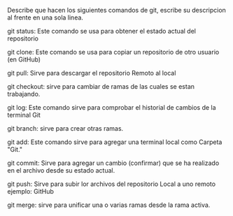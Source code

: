 Describe que hacen los siguientes comandos de git, escribe su descripcion al frente en una sola linea.

git status: Este comando se usa para obtener el estado actual del repositorio

git clone: Este comando se usa para copiar un repositorio de otro usuario (en GitHub)

git pull: Sirve para descargar el repositorio Remoto al local 

git checkout: sirve para cambiar de ramas de las cuales se estan trabajando.

git log: Este comando sirve para comprobar el historial de cambios de la terminal Git

git branch: sirve para crear otras ramas.

git add: Este comando sirve para agregar una terminal local como Carpeta "Git."

git commit: Sirve para agregar un cambio (confirmar) que se ha realizado en el archivo desde su estado actual.

git push: Sirve para subir lor archivos del repositorio Local a uno remoto ejemplo: GitHub

git merge: sirve para unificar una o varias ramas desde la rama activa.
